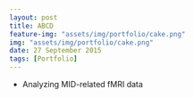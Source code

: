```yaml
---
layout: post
title: ABCD
feature-img: "assets/img/portfolio/cake.png"
img: "assets/img/portfolio/cake.png"
date: 27 September 2015
tags: [Portfolio]
---
```


* Analyzing MID-related fMRI data
